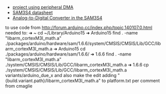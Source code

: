 * [project using peripheral DMA](https://github.com/stimmer/DueVGA/blob/master/extras/Waterfall/waterfall/waterfall.ino)
* [SAM3S4 datasheet](http://www.atmel.com/Images/Atmel-6500-32-bit-Cortex-M3-Microcontroller-SAM3S4-SAM3S2-SAM3S1_Datasheet.pdf)
* [Analog-to-Digital Converter in the SAM3S4](http://www.atmel.com/Images/doc11106.pdf)







to use code from http://forum.arduino.cc/index.php/topic,140107.0.html
needed to:
➜  ~ cd ~/Library/Arduino15
➜  Arduino15 find . -name "libarm_cortexM3l_math.a"
./packages/arduino/hardware/sam/1.6.6/system/CMSIS/CMSIS/Lib/GCC/libarm_cortexM3l_math.a
➜  Arduino15 cd ./packages/arduino/hardware/sam/1.6.6/
➜  1.6.6 find . -name "libarm_cortexM3l_math.a"
./system/CMSIS/CMSIS/Lib/GCC/libarm_cortexM3l_math.a
➜  1.6.6 cp ./system/CMSIS/CMSIS/Lib/GCC/libarm_cortexM3l_math.a variants/arduino_due_x
and also make the edit adding "{build.variant.path}/libarm_cortexM3l_math.a" to platform.txt per comment from cmaglie
